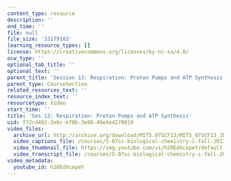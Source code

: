 ```yaml
---
content_type: resource
description: ''
end_time: ''
file: null
file_size: '33279183'
learning_resource_types: []
license: https://creativecommons.org/licenses/by-nc-sa/4.0/
ocw_type: ''
optional_tab_title: ''
optional_text: ''
parent_title: 'Session 13: Respiration: Proton Pumps and ATP Synthesis'
parent_type: CourseSection
related_resources_text: ''
resource_index_text: ''
resourcetype: Video
start_time: ''
title: 'Ses 13: Respiration: Proton Pumps and ATP Synthesis'
uid: f72cd492-2e0c-e70b-3e88-49e4ed270919
video_files:
  archive_url: http://archive.org/download/MIT5.07SCF13/MIT5_07SCF13_JE-Ses13_300k.mp4
  video_captions_file: /courses/5-07sc-biological-chemistry-i-fall-2013/f5cbd0a3c59d546f8e47ea8db4604e9a_h20EdXcopeY.vtt
  video_thumbnail_file: https://img.youtube.com/vi/h20EdXcopeY/default.jpg
  video_transcript_file: /courses/5-07sc-biological-chemistry-i-fall-2013/e80766d72857839fa88e98314b09c40a_h20EdXcopeY.pdf
video_metadata:
  youtube_id: h20EdXcopeY
---
```

